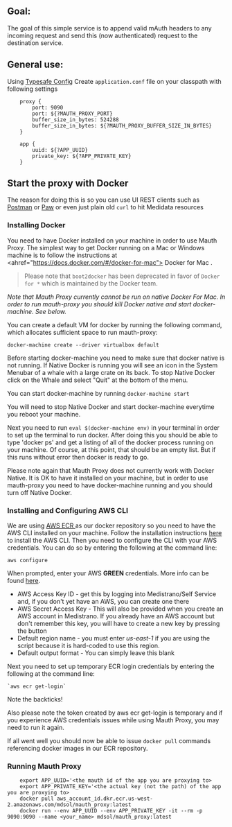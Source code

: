 ## Goal:

The goal of this simple service is to append valid mAuth headers to any incoming request and send this (now authenticated) request to the destination service.

## General use:
Using [Typesafe Config](https://github.com/typesafehub/config)
Create `application.conf` file on your classpath with following settings

        proxy {
            port: 9090
            port: ${?MAUTH_PROXY_PORT}
            buffer_size_in_bytes: 524288
            buffer_size_in_bytes: ${?MAUTH_PROXY_BUFFER_SIZE_IN_BYTES}
        }

        app {
            uuid: ${?APP_UUID}
            private_key: ${?APP_PRIVATE_KEY}
        }

## Start the proxy with Docker

The reason for doing this is so you can use UI REST clients such as [Postman](https://www.getpostman.com/postman) or [Paw](https://paw.cloud/) or even just plain old `curl` to hit Medidata resources

### Installing Docker

You need to have Docker installed on your machine in order to use Mauth Proxy. The simplest way to get Docker running 
on a Mac or Windows machine is to follow the instructions at 
<ahref="https://docs.docker.com/#/docker-for-mac"> Docker for Mac </a>.

> Please note that `boot2docker` has been deprecated in favor of
> `Docker for *` which is maintained by the Docker team.

*Note that Mauth Proxy currently cannot be run on native Docker For Mac.
In order to run mauth-proxy you should kill Docker native and start
docker-machine.  See below.*

You can create a default VM for docker by running the following
command, which allocates sufficient space to run mauth-proxy:

`docker-machine create --driver virtualbox default`

Before starting docker-machine you need to make sure that docker
native is not running.  If Native Docker is running you will see an
icon in the System Menubar of a whale with a large crate on its back.
To stop Native Docker click on the Whale and select "Quit" at the
bottom of the menu.

You can start docker-machine by running `docker-machine start`

You will need to stop Native Docker and start docker-machine everytime
you reboot your machine.

Next you need to run `eval $(docker-machine env)` in your terminal in
order to set up the terminal to run docker.  After doing this you
should be able to type 'docker ps' and get a listing of all of the
docker process running on your machine. Of course, at this point,
that should be an empty list.  But if this runs without error then
docker is ready to go.

Please note again that Mauth Proxy does not currently work with Docker
Native.  It is OK to have it installed on your machine, but in order
to use mauth-proxy you need to have docker-machine running and you
should turn off Native Docker.

### Installing and Configuring AWS CLI

We are using <a href="https://aws.amazon.com/ecr/">AWS ECR </a> as our
docker repository so you need to have the AWS CLI installed on your
machine.  Follow the installation instructions <a
href="http://docs.aws.amazon.com/cli/latest/userguide/installing.html">here</a>
to install the AWS CLI. Then you need to configure the CLI with your
AWS credentials. You can do so by entering the following at the
command line:

`aws configure`

When prompted, enter your AWS **GREEN** credentials.  More info can be
found <a
href="http://docs.aws.amazon.com/cli/latest/userguide/cli-chap-getting-started.html">here</a>.
* AWS Access Key ID - get this by logging into Medistrano/Self Service
  and, if you don't yet have an AWS, you can create one there
* AWS Secret Access Key - This will also be provided when you create
  an AWS account in Medistrano.  If you already have an AWS account
  but don't remember this key, you will have to create a new key by
  pressing the button
* Default region name - you must enter *us-east-1* if you are using
  the script because it is hard-coded to use this region.
* Default output format - You can simply leave this blank

Next you need to set up temporary ECR login credentials by entering
the following at the command line:

``` `aws ecr get-login` ```

Note the backticks!

Also please note the token created by aws ecr get-login is temporary
and if you experience AWS credentials issues while using Mauth Proxy,
you may need to run it again.

If all went well you should now be able to issue `docker pull`
commands referencing docker images in our ECR repository.

### Running Mauth Proxy

        export APP_UUID='<the mauth id of the app you are proxying to>
        export APP_PRIVATE_KEY='<the actual key (not the path) of the app you are proxying to>
        docker pull aws_account_id.dkr.ecr.us-west-2.amazonaws.com/mdsol/mauth_proxy:latest
        docker run --env APP_UUID --env APP_PRIVATE_KEY -it --rm -p 9090:9090 --name <your_name> mdsol/mauth_proxy:latest
